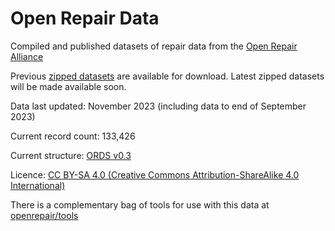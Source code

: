 # Open Repair Data

Compiled and published datasets of repair data from the [Open Repair Alliance](https://openrepair.org/)

Previous [zipped datasets](https://openrepair.org/open-data/downloads/) are available for download. Latest zipped datasets will be made available soon.

Data last updated: November 2023 (including data to end of September 2023)

Current record count: 133,426

Current structure: [ORDS v0.3](https://github.com/openrepair/datastandard)

Licence: [CC BY-SA 4.0 (Creative Commons Attribution-ShareAlike 4.0 International)](https://creativecommons.org/licenses/by-sa/4.0/)

There is a complementary bag of tools for use with this data at [openrepair/tools](https://github.com/openrepair/tools)
